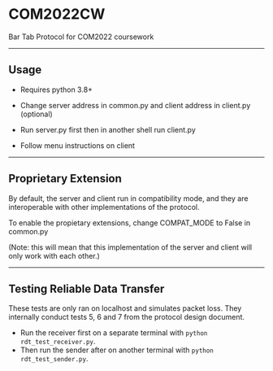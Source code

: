 # COM2022CW
Bar Tab Protocol for COM2022 coursework

---

## Usage

- Requires python 3.8+

- Change server address in common.py and client address in client.py (optional)

- Run server.py first then in another shell run client.py

- Follow menu instructions on client

---

## Proprietary Extension

By default, the server and client run in compatibility mode, and they are interoperable with other implementations of the protocol.

To enable the propietary extensions, change COMPAT_MODE to False in common.py

(Note: this will mean that this implementation of the server and client will only work with each other.)

---

## Testing Reliable Data Transfer

These tests are only ran on localhost and simulates packet loss. They internally conduct tests 5, 6 and 7 from the protocol design document. 

- Run the receiver first on a separate terminal with `python rdt_test_receiver.py`.
- Then run the sender after on another terminal with `python rdt_test_sender.py`.
